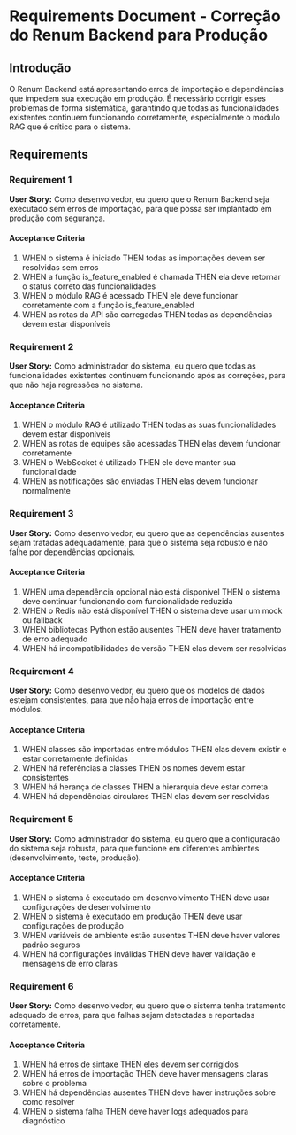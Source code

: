# Requirements Document - Correção do Renum Backend para Produção

## Introdução

O Renum Backend está apresentando erros de importação e dependências que impedem sua execução em produção. É necessário corrigir esses problemas de forma sistemática, garantindo que todas as funcionalidades existentes continuem funcionando corretamente, especialmente o módulo RAG que é crítico para o sistema.

## Requirements

### Requirement 1

**User Story:** Como desenvolvedor, eu quero que o Renum Backend seja executado sem erros de importação, para que possa ser implantado em produção com segurança.

#### Acceptance Criteria

1. WHEN o sistema é iniciado THEN todas as importações devem ser resolvidas sem erros
2. WHEN a função is_feature_enabled é chamada THEN ela deve retornar o status correto das funcionalidades
3. WHEN o módulo RAG é acessado THEN ele deve funcionar corretamente com a função is_feature_enabled
4. WHEN as rotas da API são carregadas THEN todas as dependências devem estar disponíveis

### Requirement 2

**User Story:** Como administrador do sistema, eu quero que todas as funcionalidades existentes continuem funcionando após as correções, para que não haja regressões no sistema.

#### Acceptance Criteria

1. WHEN o módulo RAG é utilizado THEN todas as suas funcionalidades devem estar disponíveis
2. WHEN as rotas de equipes são acessadas THEN elas devem funcionar corretamente
3. WHEN o WebSocket é utilizado THEN ele deve manter sua funcionalidade
4. WHEN as notificações são enviadas THEN elas devem funcionar normalmente

### Requirement 3

**User Story:** Como desenvolvedor, eu quero que as dependências ausentes sejam tratadas adequadamente, para que o sistema seja robusto e não falhe por dependências opcionais.

#### Acceptance Criteria

1. WHEN uma dependência opcional não está disponível THEN o sistema deve continuar funcionando com funcionalidade reduzida
2. WHEN o Redis não está disponível THEN o sistema deve usar um mock ou fallback
3. WHEN bibliotecas Python estão ausentes THEN deve haver tratamento de erro adequado
4. WHEN há incompatibilidades de versão THEN elas devem ser resolvidas

### Requirement 4

**User Story:** Como desenvolvedor, eu quero que os modelos de dados estejam consistentes, para que não haja erros de importação entre módulos.

#### Acceptance Criteria

1. WHEN classes são importadas entre módulos THEN elas devem existir e estar corretamente definidas
2. WHEN há referências a classes THEN os nomes devem estar consistentes
3. WHEN há herança de classes THEN a hierarquia deve estar correta
4. WHEN há dependências circulares THEN elas devem ser resolvidas

### Requirement 5

**User Story:** Como administrador do sistema, eu quero que a configuração do sistema seja robusta, para que funcione em diferentes ambientes (desenvolvimento, teste, produção).

#### Acceptance Criteria

1. WHEN o sistema é executado em desenvolvimento THEN deve usar configurações de desenvolvimento
2. WHEN o sistema é executado em produção THEN deve usar configurações de produção
3. WHEN variáveis de ambiente estão ausentes THEN deve haver valores padrão seguros
4. WHEN há configurações inválidas THEN deve haver validação e mensagens de erro claras

### Requirement 6

**User Story:** Como desenvolvedor, eu quero que o sistema tenha tratamento adequado de erros, para que falhas sejam detectadas e reportadas corretamente.

#### Acceptance Criteria

1. WHEN há erros de sintaxe THEN eles devem ser corrigidos
2. WHEN há erros de importação THEN deve haver mensagens claras sobre o problema
3. WHEN há dependências ausentes THEN deve haver instruções sobre como resolver
4. WHEN o sistema falha THEN deve haver logs adequados para diagnóstico